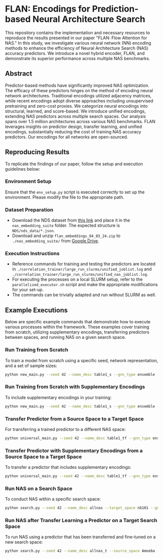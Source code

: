 # FLAN: Encodings for Prediction-based Neural Architecture Search

This repository contains the implementation and necessary resources to reproduce the results presented in our paper "FLAN: Flow Attention for NAS." In this study, we investigate various neural network (NN) encoding methods to enhance the efficiency of Neural Architecture Search (NAS) accuracy predictors. We introduce a novel hybrid encoder, FLAN, and demonstrate its superior performance across multiple NAS benchmarks.

## Abstract

Predictor-based methods have significantly improved NAS optimization. The efficacy of these predictors hinges on the method of encoding neural network architectures. Traditional encodings utilized adjacency matrices, while recent encodings adopt diverse approaches including unsupervised pretraining and zero-cost proxies. We categorize neural encodings into structural, learned, and score-based. We introduce unified encodings, extending NAS predictors across multiple search spaces. Our analysis spans over 1.5 million architectures across various NAS benchmarks. FLAN leverages insights on predictor design, transfer learning, and unified encodings, substantially reducing the cost of training NAS accuracy predictors. Our encodings for all networks are open-sourced.

## Reproducing Results

To replicate the findings of our paper, follow the setup and execution guidelines below:

### Environment Setup

Ensure that the `env_setup.py` script is executed correctly to set up the environment. Please modify the file to the appropriate path.

### Dataset Preparation

- Download the NDS dataset from [this link](https://dl.fbaipublicfiles.com/nds/data.zip) and place it in the `nas_embedding_suite` folder. The expected structure is `NDS/nds_data/*.json`.
- Download and unzip `flan_embeddings_04_03_24.zip` to `./nas_embedding_suite/` from [Google Drive](https://drive.google.com/file/d/1oJyH0zox_cbRUX-hgzkliOLAUaz3gIxw/view?usp=sharing).

### Execution Instructions

- Reference commands for training and testing the predictors are located in `./correlation_trainer/large_run_slurms/unified_joblist.log` and `./correlation_trainer/large_run_slurms/unified_nas_joblist.log`.
- For executing the processes on a local SLURM setup, refer to the `parallelized_executor.sh` script and make the appropriate modifications for your set-up.
- The commands can be trivially adapted and run without SLURM as well.

## Example Executions

Below are specific example commands that demonstrate how to execute various processes within the framework. These examples cover training from scratch, utilizing supplementary encodings, transferring predictors between spaces, and running NAS on a given search space.

### Run Training from Scratch

To train a model from scratch using a specific seed, network representation, and a set of sample sizes:

```bash
python new_main.py --seed 42 --name_desc table1_s --gnn_type ensemble --sample_sizes 72 364 729 --batch_size 8 --space nb101 --representation adj_gin --test_size 7290 --num_trials 5
```

### Run Training from Scratch with Supplementary Encodings

To include supplementary encodings in your training:

```bash
python new_main.py --seed 42 --name_desc table1_s --gnn_type ensemble --sample_sizes 72 364 729 --batch_size 8 --space nb101 --representation adj_gin_a2vcatezcp --test_size 7290 --num_trials 5
```


### Transfer Predictor from a Source Space to a Target Space

For transferring a trained predictor to a different NAS space:

```bash
python universal_main.py --seed 42 --name_desc table1_tf --gnn_type ensemble --sample_size 512 --sourcetest_size 128 --transfer_sample_sizes 8 40 78 --batch_size 8 --space nb101 --transfer_space nb201 --representation adj_gin --joint_repr --test_size 7813 --num_trials 5
```

### Transfer Predictor with Supplementary Encodings from a Source Space to a Target Space

To transfer a predictor that includes supplementary encodings:

```bash
python universal_main.py --seed 42 --name_desc table1_tf --gnn_type ensemble --sample_size 512 --sourcetest_size 128 --transfer_sample_sizes 8 40 78 --batch_size 8 --space nb101 --transfer_space nb201 --representation adj_gin_a2vcatezcp --joint_repr --test_size 7813 --num_trials 5
```

### Run NAS on a Search Space

To conduct NAS within a specific search space:

```bash
python search.py --seed 42 --name_desc allnas --target_space nb101 --gnn_type ensemble --periter_samps 8 --samp_lim 512 --representation adj_gin_zcp --epochs 40
```

### Run NAS after Transfer Learning a Predictor on a Target Search Space

To run NAS using a predictor that has been transferred and fine-tuned on a new search space:

```bash
python search.py --seed 42 --name_desc allnas_t --source_space Amoeba --target_space PNAS_fix-w-d --gnn_type ensemble --periter_samps 8 --samp_lim 512 --representation adj_gin_arch2vec_cate --joint_repr --epochs 40
```

